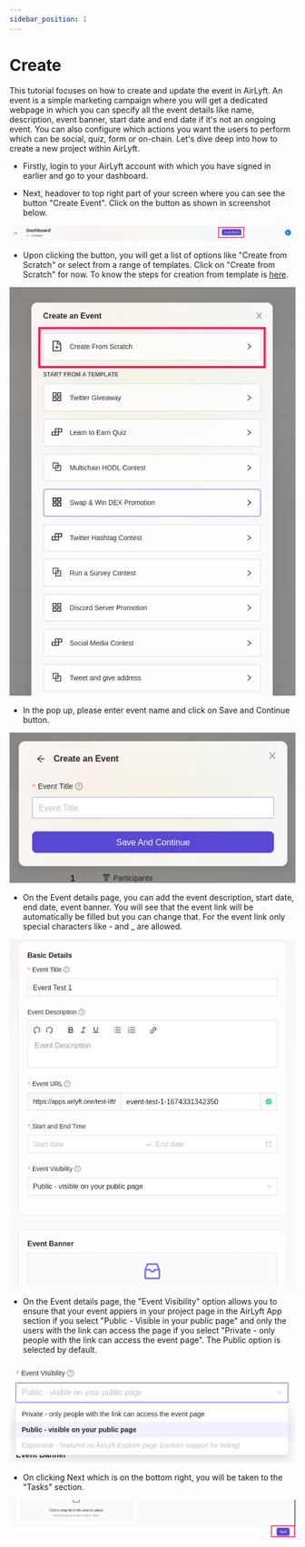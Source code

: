 ```yaml
---
sidebar_position: 1
---
```


# Create
This tutorial focuses on how to create and update the event in AirLyft. An event is a simple marketing campaign where you will get a dedicated webpage in which you can specify all the event details like name, description, event banner, start date and end date if it's not an ongoing event. You can also configure which actions you want the users to perform which can be social, quiz, form or on-chain. Let's dive deep into how to create a new project within AirLyft. 

- Firstly, login to your AirLyft account with which you have signed in earlier and go to your dashboard. 

- Next, headover to top right part of your screen where you can see the button "Create Event". Click on the button as shown in screenshot below. 

![Create Event](../../images/CreateEvent.png)

- Upon clicking the button, you will get a list of options like "Create from Scratch" or select from a range of templates. Click on "Create from Scratch" for now. To know the steps for creation from template is [here](https://docs.airlyft.one/account/eventTemplate). 

![Event](../../images/EventScratchTemplate.png)

- In the pop up, please enter event name and click on Save and Continue button. 

![EventSave](../../images/EventSave.png)

- On the Event details page, you can add the event description, start date, end date, event banner. You will see that the event link will be automatically be filled but you can change that. For the event link only special characters like - and _ are allowed. 

![EventDetails](../../images/EventDetails.png)

- On the Event details page, the "Event Visibility" option allows you to ensure that your event appiers in your project page in the AirLyft App section if you select "Public - Visible in your public page" and only the users with the link can access the page if you select "Private - only people with the link can access the event page". The Public option is selected by default.

![EventVisibility](../../images/EventVisibility.png)

- On clicking Next which is on the bottom right, you will be taken to the "Tasks" section.

![EventDetailsNext](../../images/EventDetailsNext.png)